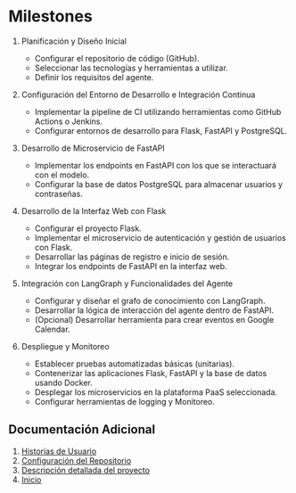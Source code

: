 # Milestones
1. Planificación y Diseño Inicial
    - Configurar el repositorio de código (GitHub).
    - Seleccionar las tecnologías y herramientas a utilizar.
    - Definir los requisitos del agente.

2. Configuración del Entorno de Desarrollo e Integración Continua
    - Implementar la pipeline de CI utilizando herramientas como GitHub Actions o Jenkins.
    - Configurar entornos de desarrollo para Flask, FastAPI y PostgreSQL.

3. Desarrollo de Microservicio de FastAPI
    - Implementar los endpoints en FastAPI con los que se interactuará con el modelo.
    - Configurar la base de datos PostgreSQL para almacenar usuarios y contraseñas.

4. Desarrollo de la Interfaz Web con Flask
    - Configurar el proyecto Flask.
    - Implementar el microservicio de autenticación y gestión de usuarios con Flask.
    - Desarrollar las páginas de registro e inicio de sesión.
    - Integrar los endpoints de FastAPI en la interfaz web.

5. Integración con LangGraph y Funcionalidades del Agente
    - Configurar y diseñar el grafo de conocimiento con LangGraph.
    - Desarrollar la lógica de interacción del agente dentro de FastAPI.
    - (Opcional) Desarrollar herramienta para crear eventos en Google Calendar.

6. Despliegue y Monitoreo
    - Establecer pruebas automatizadas básicas (unitarias).
    - Contenerizar las aplicaciones Flask, FastAPI y la base de datos usando Docker.
    - Desplegar los microservicios en la plataforma PaaS seleccionada.
    - Configurar herramientas de logging y Monitoreo.

## Documentación Adicional
1. [Historias de Usuario](hu.md)
2. [Configuración del Repositorio](config_repo.md)
3. [Descripción detallada del proyecto](../hito1.md)
4. [Inicio](../../README.md)
